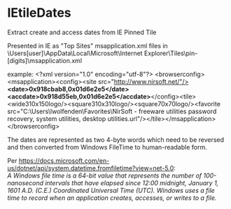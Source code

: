 # IEtileDates
Extract create and access dates from IE Pinned Tile

Presented in IE as "Top Sites"
msapplication.xml files in \Users\[user]\AppData\Local\Microsoft\Internet Explorer\Tiles\pin-[digits]\msapplication.xml

example:
\<?xml version="1.0" encoding="utf-8"?>
\<browserconfig>\<msapplication>\<config>\<site src="http://www.nirsoft.net/"/> <b>\<date>0x918cbab8,0x01d6e2e5\</date>\<accdate>0x918d55eb,0x01d6e2e5\</accdate></b>\</config>\<tile>\<wide310x150logo/>\<square310x310logo/>\<square70x70logo/>\<favorite src="C:\Users\lwolfenden\Favorites\NirSoft - freeware utilities password recovery, system utilities, desktop utilities.url"/>\</tile>\</msapplication>\</browserconfig>

The dates are represented as two 4-byte words which need to be reversed and then converted from Windows FileTime to human-readable form.

Per https://docs.microsoft.com/en-us/dotnet/api/system.datetime.fromfiletime?view=net-5.0:
<br><i>A Windows file time is a 64-bit value that represents the number of 100-nanosecond intervals that have elapsed since 12:00 midnight, January 1, 1601 A.D. (C.E.) Coordinated Universal Time (UTC). Windows uses a file time to record when an application creates, accesses, or writes to a file. </i></li>
